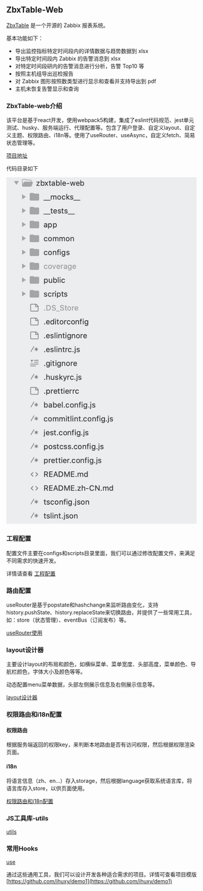 ## ZbxTable-Web

[ZbxTable](https://zbxtable.cactifans.com/) 是一个开源的 Zabbix 报表系统。

基本功能如下：

- 导出监控指标特定时间段内的详情数据与趋势数据到 xlsx
- 导出特定时间段内 Zabbix 的告警消息到 xlsx
- 对特定时间段研内的告警消息进行分析，告警 Top10 等
- 按照主机组导出巡检报告
- 对 Zabbix 图形按照数类型进行显示和查看并支持导出到 pdf
- 主机未恢复告警显示和查询


### ZbxTable-web介绍

该平台是基于react开发，使用webpack5构建，集成了eslint代码规范、jest单元测试、husky、服务端运行、代理配置等。包含了用户登录、自定义layout、自定义主题、权限路由、i18n等。使用了useRouter、useAsync，自定义fetch、简易状态管理等。

[项目地址](https://github.com/canghai908/zbxtable-web)

代码目录如下

![代码目录](./dir.png)

### 工程配置

配置文件主要在configs和scripts目录里面，我们可以通过修改配置文件，来满足不同需求的快速开发。

详情请查看 [工程配置](https://github.com/ihuxy/doc/blob/master/nodejs/%E5%89%8D%E7%AB%AF%E5%B7%A5%E7%A8%8B%E5%8C%96%E5%B7%A5%E7%A8%8B%E9%85%8D%E7%BD%AE.md)

### 路由配置

useRouter是基于popstate和hashchange来监听路由变化，支持history.pushState、history.replaceState来切换路由，并提供了一些常用工具，如：store（状态管理）、eventBus（订阅发布）等。

[useRouter使用](https://github.com/ihuxy/doc/blob/master/router/useRouter%E4%BD%BF%E7%94%A8.md)

### layout设计器

主要设计layout的布局和颜色，如横纵菜单、菜单宽度、头部高度，菜单颜色、导航栏颜色，字体大小及颜色等等。

动态配置menu菜单数据，头部左侧展示信息及右侧展示信息等。

[layout设计器](https://github.com/ihuxy/doc/blob/master/layout/layout%E8%AE%BE%E8%AE%A1%E5%99%A8.md)

### 权限路由和i18n配置

#### 权限路由

根据服务端返回的权限key，来判断本地路由是否有访问权限，然后根据权限渲染页面。

#### i18n

将语言信息（zh、en...）存入storage，然后根据language获取系统语言库，将语言库存入store，以供页面使用。

[权限路由和i18n配置](https://github.com/ihuxy/doc/blob/master/modules/%E6%9D%83%E9%99%90%E8%B7%AF%E7%94%B1%E3%80%81%E8%B7%AF%E7%94%B1%E8%BF%87%E6%B8%A1%E6%95%88%E6%9E%9C%E5%92%8Ci18n%E9%85%8D%E7%BD%AE.md)

### JS工具库-utils

[utils](https://github.com/ihuxy/doc/blob/master/utils/utils.md)

### 常用Hooks

[use](https://github.com/ihuxy/doc/blob/master/use/use.md)

通过这些通用工具，我们可以设计开发各种适合需求的项目。详情可查看项目模版 [https://github.com/ihuxy/demo1](https://github.com/ihuxy/demo1)





